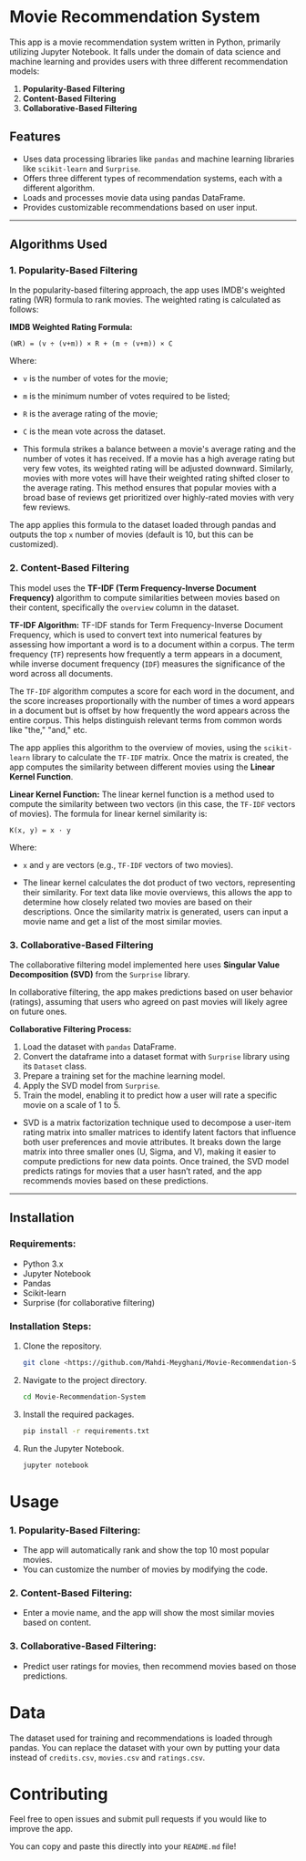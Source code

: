 # Movie Recommendation System

This app is a movie recommendation system written in Python, primarily utilizing Jupyter Notebook. It falls under the domain of data science and machine learning and provides users with three different recommendation models:

1. **Popularity-Based Filtering**
2. **Content-Based Filtering**
3. **Collaborative-Based Filtering**

## Features

- Uses data processing libraries like `pandas` and machine learning libraries like `scikit-learn` and `Surprise`.
- Offers three different types of recommendation systems, each with a different algorithm.
- Loads and processes movie data using pandas DataFrame.
- Provides customizable recommendations based on user input.

---

## Algorithms Used

### 1. Popularity-Based Filtering
In the popularity-based filtering approach, the app uses IMDB's weighted rating (WR) formula to rank movies. The weighted rating is calculated as follows:

**IMDB Weighted Rating Formula:**
```
(WR) = (v ÷ (v+m)) × R + (m ÷ (v+m)) × C
```

Where:
- `v` is the number of votes for the movie;
- `m` is the minimum number of votes required to be listed;
- `R` is the average rating of the movie;
- `C` is the mean vote across the dataset.

-  This formula strikes a balance between a movie's average rating and the number of votes it has received. If a movie has a high average rating but very few votes, its weighted rating will be adjusted downward. Similarly, movies with more votes will have their weighted rating shifted closer to the average rating. This method ensures that popular movies with a broad base of reviews get prioritized over highly-rated movies with very few reviews.

The app applies this formula to the dataset loaded through pandas and outputs the top `x` number of movies (default is 10, but this can be customized).

### 2. Content-Based Filtering
This model uses the **TF-IDF (Term Frequency-Inverse Document Frequency)** algorithm to compute similarities between movies based on their content, specifically the `overview` column in the dataset.

**TF-IDF Algorithm:**
TF-IDF stands for Term Frequency-Inverse Document Frequency, which is used to convert text into numerical features by assessing how important a word is to a document within a corpus. The term frequency (`TF`) represents how frequently a term appears in a document, while inverse document frequency (`IDF`) measures the significance of the word across all documents.

The `TF-IDF` algorithm computes a score for each word in the document, and the score increases proportionally with the number of times a word appears in a document but is offset by how frequently the word appears across the entire corpus. This helps distinguish relevant terms from common words like "the," "and," etc.

The app applies this algorithm to the overview of movies, using the `scikit-learn` library to calculate the `TF-IDF` matrix. Once the matrix is created, the app computes the similarity between different movies using the **Linear Kernel Function**.

**Linear Kernel Function:**
The linear kernel function is a method used to compute the similarity between two vectors (in this case, the `TF-IDF` vectors of movies). The formula for linear kernel similarity is:
```
K(x, y) = x · y
```
Where:
- `x` and `y` are vectors (e.g., `TF-IDF` vectors of two movies).

- The linear kernel calculates the dot product of two vectors, representing their similarity. For text data like movie overviews, this allows the app to determine how closely related two movies are based on their descriptions. Once the similarity matrix is generated, users can input a movie name and get a list of the most similar movies.

### 3. Collaborative-Based Filtering
The collaborative filtering model implemented here uses **Singular Value Decomposition (SVD)** from the `Surprise` library.

In collaborative filtering, the app makes predictions based on user behavior (ratings), assuming that users who agreed on past movies will likely agree on future ones.

**Collaborative Filtering Process:**
1. Load the dataset with `pandas` DataFrame.
2. Convert the dataframe into a dataset format with `Surprise` library using its `Dataset` class.
3. Prepare a training set for the machine learning model.
4. Apply the SVD model from `Surprise`.
5. Train the model, enabling it to predict how a user will rate a specific movie on a scale of 1 to 5.

- SVD is a matrix factorization technique used to decompose a user-item rating matrix into smaller matrices to identify latent factors that influence both user preferences and movie attributes. It breaks down the large matrix into three smaller ones (U, Sigma, and V), making it easier to compute predictions for new data points. Once trained, the SVD model predicts ratings for movies that a user hasn’t rated, and the app recommends movies based on these predictions.

---

## Installation

### Requirements:
- Python 3.x
- Jupyter Notebook
- Pandas
- Scikit-learn
- Surprise (for collaborative filtering)

### Installation Steps:
1. Clone the repository.
   ```bash
   git clone <https://github.com/Mahdi-Meyghani/Movie-Recommendation-System.git>

2. Navigate to the project directory.
   ```bash
   cd Movie-Recommendation-System

3. Install the required packages.
   ```bash
   pip install -r requirements.txt

4. Run the Jupyter Notebook.
   ```bash
   jupyter notebook

# Usage
### 1. Popularity-Based Filtering:
- The app will automatically rank and show the top 10 most popular movies.
- You can customize the number of movies by modifying the code.

### 2. Content-Based Filtering:
- Enter a movie name, and the app will show the most similar movies based on content.

### 3. Collaborative-Based Filtering:
- Predict user ratings for movies, then recommend movies based on those predictions.

# Data
The dataset used for training and recommendations is loaded through pandas. You can replace the dataset with your own by putting your data instead of `credits.csv`, `movies.csv` and `ratings.csv`.

# Contributing
Feel free to open issues and submit pull requests if you would like to improve the app.

You can copy and paste this directly into your `README.md` file!
